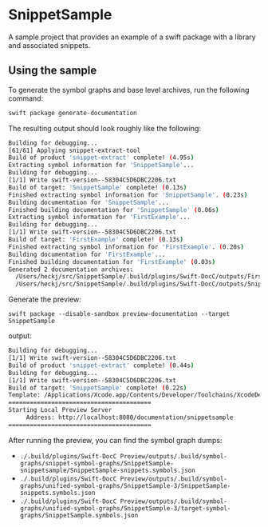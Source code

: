 # SnippetSample

A sample project that provides an example of a swift package with a library and associated snippets.

## Using the sample

To generate the symbol graphs and base level archives, run the following command:

```bash
swift package generate-documentation
```

The resulting output should look roughly like the following:

```bash
Building for debugging...
[61/61] Applying snippet-extract-tool
Build of product 'snippet-extract' complete! (4.95s)
Extracting symbol information for 'SnippetSample'...
Building for debugging...
[1/1] Write swift-version--58304C5D6DBC2206.txt
Build of target: 'SnippetSample' complete! (0.13s)
Finished extracting symbol information for 'SnippetSample'. (0.23s)
Building documentation for 'SnippetSample'...
Finished building documentation for 'SnippetSample' (0.06s)
Extracting symbol information for 'FirstExample'...
Building for debugging...
[1/1] Write swift-version--58304C5D6DBC2206.txt
Build of target: 'FirstExample' complete! (0.13s)
Finished extracting symbol information for 'FirstExample'. (0.20s)
Building documentation for 'FirstExample'...
Finished building documentation for 'FirstExample' (0.03s)
Generated 2 documentation archives:
  /Users/heckj/src/SnippetSample/.build/plugins/Swift-DocC/outputs/FirstExample.doccarchive
  /Users/heckj/src/SnippetSample/.build/plugins/Swift-DocC/outputs/SnippetSample.doccarchive
```

Generate the preview:

`swift package --disable-sandbox preview-documentation --target SnippetSample`

output:

```bash
Building for debugging...
[1/1] Write swift-version--58304C5D6DBC2206.txt
Build of product 'snippet-extract' complete! (0.44s)
Building for debugging...
[1/1] Write swift-version--58304C5D6DBC2206.txt
Build of target: 'SnippetSample' complete! (0.22s)
Template: /Applications/Xcode.app/Contents/Developer/Toolchains/XcodeDefault.xctoolchain/usr/share/docc/render
========================================
Starting Local Preview Server
	 Address: http://localhost:8080/documentation/snippetsample
========================================
```

After running the preview, you can find the symbol graph dumps:

- `./.build/plugins/Swift-DocC Preview/outputs/.build/symbol-graphs/snippet-symbol-graphs/SnippetSample-snippetsample/SnippetSample-snippets.symbols.json`
- `./.build/plugins/Swift-DocC Preview/outputs/.build/symbol-graphs/unified-symbol-graphs/SnippetSample-3/SnippetSample-snippets.symbols.json`
- `./.build/plugins/Swift-DocC Preview/outputs/.build/symbol-graphs/unified-symbol-graphs/SnippetSample-3/target-symbol-graphs/SnippetSample.symbols.json`

